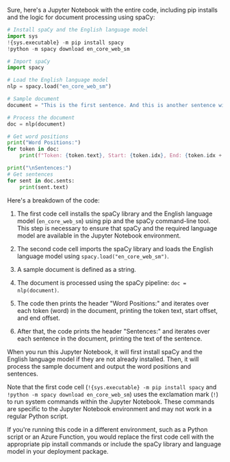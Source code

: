 Sure, here's a Jupyter Notebook with the entire code, including pip installs and the logic for document processing using spaCy:

```python
# Install spaCy and the English language model
import sys
!{sys.executable} -m pip install spacy
!python -m spacy download en_core_web_sm
```

```python
# Import spaCy
import spacy

# Load the English language model
nlp = spacy.load("en_core_web_sm")

# Sample document
document = "This is the first sentence. And this is another sentence with multiple words."

# Process the document
doc = nlp(document)

# Get word positions
print("Word Positions:")
for token in doc:
    print(f"Token: {token.text}, Start: {token.idx}, End: {token.idx + len(token.text)}")

print("\nSentences:")
# Get sentences
for sent in doc.sents:
    print(sent.text)
```

Here's a breakdown of the code:

1. The first code cell installs the spaCy library and the English language model (`en_core_web_sm`) using pip and the spaCy command-line tool. This step is necessary to ensure that spaCy and the required language model are available in the Jupyter Notebook environment.

2. The second code cell imports the spaCy library and loads the English language model using `spacy.load("en_core_web_sm")`.

3. A sample document is defined as a string.

4. The document is processed using the spaCy pipeline: `doc = nlp(document)`.

5. The code then prints the header "Word Positions:" and iterates over each token (word) in the document, printing the token text, start offset, and end offset.

6. After that, the code prints the header "Sentences:" and iterates over each sentence in the document, printing the text of the sentence.

When you run this Jupyter Notebook, it will first install spaCy and the English language model if they are not already installed. Then, it will process the sample document and output the word positions and sentences.

Note that the first code cell (`!{sys.executable} -m pip install spacy` and `!python -m spacy download en_core_web_sm`) uses the exclamation mark (`!`) to run system commands within the Jupyter Notebook. These commands are specific to the Jupyter Notebook environment and may not work in a regular Python script.

If you're running this code in a different environment, such as a Python script or an Azure Function, you would replace the first code cell with the appropriate pip install commands or include the spaCy library and language model in your deployment package.
